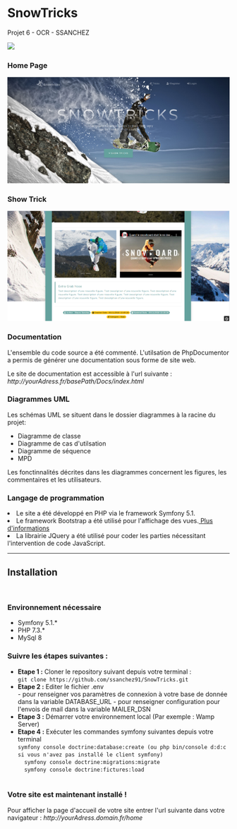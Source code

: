 # SnowTricks
Projet 6 - OCR - SSANCHEZ

<a href="https://codeclimate.com/github/ssanchez91/SnowTricks/maintainability"><img src="https://api.codeclimate.com/v1/badges/cc71ef5cb784992b2e9a/maintainability" /></a>

<h3>Home Page</h3>

![frontend](https://github.com/ssanchez91/SnowTricks/blob/main/public/assets/img/Readme/Home.PNG)

<h3>Show Trick</h3>

![backend](https://github.com/ssanchez91/SnowTricks/blob/main/public/assets/img/Readme/ShowTrick.PNG)

<h3>Documentation</h3>
<p>L'ensemble du code source a été commenté. L'utilsation de PhpDocumentor a permis de générer une documentation sous forme de site web.</p>
<p>Le site de documentation est accessible à l'url suivante : <em>http://yourAdress.fr/basePath/Docs/index.html</em></p>

<h3>Diagrammes UML</h3>
Les schémas UML se situent dans le dossier diagrammes à la racine du projet:
<ul>
  <li>Diagramme de classe</li>
  <li>Diagramme de cas d'utilsation</li>
  <li>Diagramme de séquence</li>
  <li>MPD</li>
</ul>  
Les fonctinnalités décrites dans les diagrammes concernent les figures, les commentaires et les utilisateurs.

<h3>Langage de programmation</h3>

<ul>
</ul>
<li>Le site a été développé en PHP via le framework Symfony 5.1.</li>
<li>Le framework Bootstrap a été utilisé pour l'affichage des vues.<a href="https://getbootstrap.com/" target="_blank"> Plus d'informations</a></li>
<li>La librairie JQuery a été utilisé pour coder les parties nécessitant l'intervention de code JavaScript.</li>
<hr>
<h2>Installation</h2><br>
<h3>Environnement nécessaire</h3>
<ul>
  <li>Symfony 5.1.*</li>
  <li>PHP 7.3.*</li>
  <li>MySql 8</li>
</ul>
<h3>Suivre les étapes suivantes :</h3>
<ul>
  <li><b>Etape 1 :</b> Cloner le repository suivant depuis votre terminal :</li>
  <code>git clone https://github.com/ssanchez91/SnowTricks.git</code>     
  <li><b>Etape 2 :</b> Editer le fichier .env </li>
    - pour renseigner vos paramètres de connexion à votre base de donnée dans la variable DATABASE_URL
    - pour renseigner configuration pour l'envois de mail dans la variable MAILER_DSN  
  <li><b>Etape 3 :</b> Démarrer votre environnement local (Par exemple : Wamp Server)</li>
  <li><b>Etape 4 :</b> Exécuter les commandes symfony suivantes depuis votre terminal</li>
  <code>symfony console doctrine:database:create (ou php bin/console d:d:c si vous n'avez pas installé le client symfony)
  symfony console doctrine:migrations:migrate
  symfony console doctrine:fictures:load  
  </code>
</ul>
  
<h3>Votre site est maintenant installé !</h3>
<p>Pour afficher la page d'accueil de votre site entrer l'url suivante dans votre navigateur : <em>http://yourAdress.domain.fr/home</em></p>
